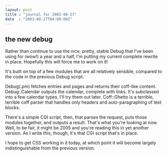 ```yaml
---
layout: post
title : "journal for 2003-08-27"
date  : "2003-08-27T04:00:00Z"
---
```


## the new debug

Rather than continue to use the nice, pretty, stable Debug that I've been using for (wow!) a year and a half, I'm putting my current complete rewrite in place. Hopefully this will force me to work on it!

It's built on top of a few modules that are all relatively sensible, compared to the code in the previous Debug script.

Debug(.pm) fetches entries and pages and returns their coff-like content. Debug::Calendar outputs the calendar, complete with links.  It's subclassed into a few calendar types.  I'll try them out later.  Coff::Ghetto is a terrible, terrible coff parser that handles only headers and auto-paragraphing of text blocks.

There's a simple CGI script, then, that parses the request, puts those modules together, and outputs a result.  That's what you're looking at now.  Well, to be fair, it might be 2005 and you're reading this in yet another version.  As I write this, though, it's that CGI script that's in place.

I hope to get CSS working in it today, at which point it will become largely indistinguishable from the previous version.

